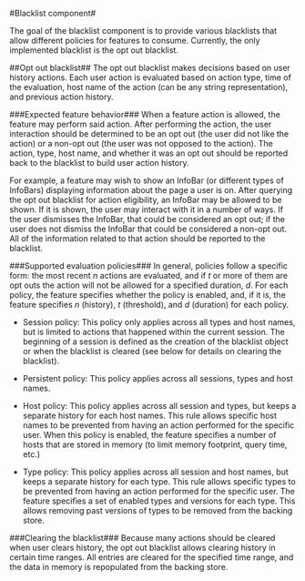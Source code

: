 #Blacklist component#

The goal of the blacklist component is to provide various blacklists that allow
different policies for features to consume. Currently, the only implemented
blacklist is the opt out blacklist.

##Opt out blacklist##
The opt out blacklist makes decisions based on user history actions. Each user
action is evaluated based on action type, time of the evaluation, host name of
the action (can be any string representation), and previous action history.

###Expected feature behavior###
When a feature action is allowed, the feature may perform said action. After
performing the action, the user interaction should be determined to be an opt
out (the user did not like the action) or a non-opt out (the user was not
opposed to the action). The action, type, host name, and whether it was an opt
out should be reported back to the blacklist to build user action history.

For example, a feature may wish to show an InfoBar (or different types of
InfoBars) displaying information about the page a user is on. After querying the
opt out blacklist for action eligibility, an InfoBar may be allowed to be shown.
If it is shown, the user may interact with it in a number of ways. If the user
dismisses the InfoBar, that could be considered an opt out; if the user does
not dismiss the InfoBar that could be considered a non-opt out. All of the
information related to that action should be reported to the blacklist.

###Supported evaluation policies###
In general, policies follow a specific form: the most recent _n_ actions are
evaluated, and if _t_ or more of them are opt outs the action will not be
allowed for a specified duration, _d_. For each policy, the feature specifies
whether the policy is enabled, and, if it is, the feature specifies _n_
(history), _t_ (threshold), and _d_ (duration) for each policy.

* Session policy: This policy only applies across all types and host names, but
is limited to actions that happened within the current session. The beginning of
a session is defined as the creation of the blacklist object or when the
blacklist is cleared (see below for details on clearing the blacklist).

* Persistent policy: This policy applies across all sessions, types and host
names.

* Host policy: This policy applies across all session and types, but keeps a
separate history for each host names. This rule allows specific host names to be
prevented from having an action performed for the specific user. When this
policy is enabled, the feature specifies a number of hosts that are stored in
memory (to limit memory footprint, query time, etc.)

* Type policy: This policy applies across all session and host names, but keeps
a separate history for each type. This rule allows specific types to be
prevented from having an action performed for the specific user. The feature
specifies a set of enabled types and versions for each type. This allows
removing past versions of types to be removed from the backing store.

###Clearing the blacklist###
Because many actions should be cleared when user clears history, the opt out
blacklist allows clearing history in certain time ranges. All entries are
cleared for the specified time range, and the data in memory is repopulated
from the backing store.
